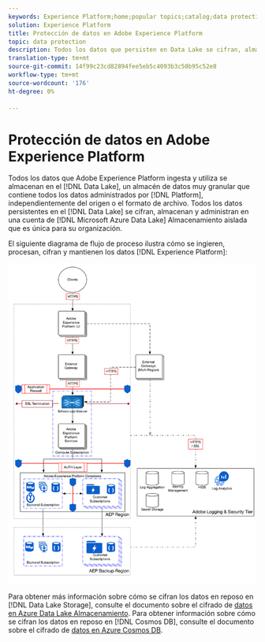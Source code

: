 ```yaml
---
keywords: Experience Platform;home;popular topics;catalog;data protection;encryption data lake
solution: Experience Platform
title: Protección de datos en Adobe Experience Platform
topic: data protection
description: Todos los datos que persisten en Data Lake se cifran, almacenan y administran en una cuenta de Almacenamiento aislada de Microsoft Azure Data Lake que sea única para su organización. El siguiente diagrama de flujo de proceso ilustra cómo el Experience Platform ingesta, procesa, cifra y persiste los datos.
translation-type: tm+mt
source-git-commit: 14f99c23cd82894fee5eb5c4093b3c50b95c52e8
workflow-type: tm+mt
source-wordcount: '176'
ht-degree: 0%

---
```



# Protección de datos en Adobe Experience Platform

Todos los datos que Adobe Experience Platform ingesta y utiliza se almacenan en el [!DNL Data Lake], un almacén de datos muy granular que contiene todos los datos administrados por [!DNL Platform], independientemente del origen o el formato de archivo. Todos los datos persistentes en el [!DNL Data Lake] se cifran, almacenan y administran en una cuenta de [!DNL Microsoft Azure Data Lake] Almacenamiento aislada que es única para su organización.

El siguiente diagrama de flujo de proceso ilustra cómo se ingieren, procesan, cifran y mantienen los datos [!DNL Experience Platform]:

![](images/data-protection/flow.png)

Para obtener más información sobre cómo se cifran los datos en reposo en [!DNL Data Lake Storage], consulte el documento sobre el cifrado de [datos en Azure Data Lake Almacenamiento](https://docs.microsoft.com/en-us/azure/data-lake-store/data-lake-store-encryption). Para obtener información sobre cómo se cifran los datos en reposo en [!DNL Cosmos DB], consulte el documento sobre el cifrado de [datos en Azure Cosmos DB](https://docs.microsoft.com/en-us/azure/cosmos-db/database-encryption-at-rest).